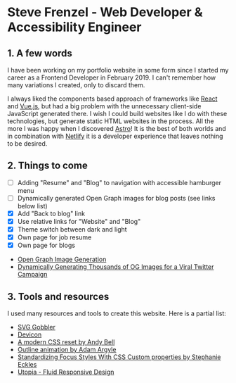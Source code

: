 # Steve Frenzel - Web Developer & Accessibility Engineer

## 1. A few words

I have been working on my portfolio website in some form since I started my career as a Frontend Developer in February 2019. I can't remember how many variations I created, only to discard them.

I always liked the components based approach of frameworks like [React](https://react.dev/) and [Vue.js](https://vuejs.org/), but had a big problem with the unnecessary client-side JavaScript generated there. I wish I could build websites like I do with these technologies, but generate static HTML websites in the process. All the more I was happy when I discovered [Astro](https://astro.build/)! It is the best of both worlds and in combination with [Netlify](https://www.netlify.com/) it is a developer experience that leaves nothing to be desired.

## 2. Things to come

- [ ] Adding "Resume" and "Blog" to navigation with accessible hamburger menu
- [ ] Dynamically generated Open Graph images for blog posts (see links below list)
- [x] Add "Back to blog" link
- [x] Use relative links for "Website" and "Blog"
- [x] Theme switch between dark and light
- [x] Own page for job resume
- [x] Own page for blogs

- [Open Graph Image Generation](https://vercel.com/docs/concepts/functions/edge-functions/og-image-generation)
- [Dynamically Generating Thousands of OG Images for a Viral Twitter Campaign](https://www.netlify.com/blog/dynamically-generate-open-graph-image-variants/)

## 3. Tools and resources

I used many resources and tools to create this website. Here is a partial list:

- [SVG Gobbler](https://www.svggobbler.com/)
- [Devicon](https://devicon.dev/)
- [A modern CSS reset by Andy Bell](https://andy-bell.co.uk/a-modern-css-reset/)
- [Outline animation by Adam Argyle](https://codepen.io/argyleink/pen/JjEzeLp)
- [Standardizing Focus Styles With CSS Custom properties by Stephanie Eckles](https://css-tricks.com/standardizing-focus-styles-with-css-custom-properties/)
- [Utopia - Fluid Responsive Design](https://utopia.fyi/)
